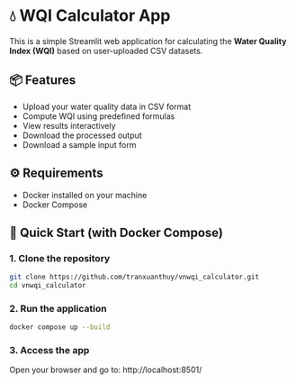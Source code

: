 # 💧 WQI Calculator App

This is a simple Streamlit web application for calculating the **Water Quality Index (WQI)** based on user-uploaded CSV datasets.

## 📦 Features

- Upload your water quality data in CSV format
- Compute WQI using predefined formulas
- View results interactively
- Download the processed output
- Download a sample input form

## ⚙️ Requirements

- Docker installed on your machine
- Docker Compose

## 🚀 Quick Start (with Docker Compose)

### 1. Clone the repository

```bash
git clone https://github.com/tranxuanthuy/vnwqi_calculator.git
cd vnwqi_calculator
```

### 2. Run the application
```bash
docker compose up --build
```

### 3. Access the app
Open your browser and go to:
http://localhost:8501/
